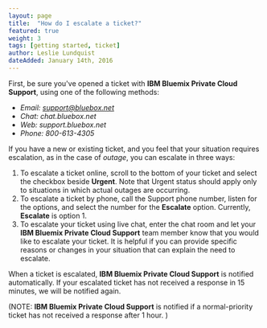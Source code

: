 ```yaml
---
layout: page
title:  "How do I escalate a ticket?"
featured: true
weight: 3
tags: [getting started, ticket]
author: Leslie Lundquist
dateAdded: January 14th, 2016
---
```


First, be sure you've opened a ticket with **IBM Bluemix Private Cloud Support**, using one of the following methods:

 - *Email: support@bluebox.net*
 - *Chat: chat.bluebox.net*
 - *Web: support.bluebox.net*
 - *Phone: 800-613-4305*

If you have a new or existing ticket, and you feel that your situation requires escalation, as in the case of _outage_, you can escalate in three ways:

1. To escalate a ticket online, scroll to the bottom of your ticket and select the checkbox beside **Urgent**. Note that Urgent status should apply only to situations in which actual outages are occurring.
2. To escalate a ticket by phone, call the Support phone number, listen for the options, and select the number for the **Escalate** option. Currently, **Escalate** is option 1.
3. To escalate your ticket using live chat, enter the chat room and let your **IBM Bluemix Private Cloud Support** team member know that you would like to escalate your ticket. It is helpful if you can provide specific reasons or changes in your situation that can explain the need to escalate.

When a ticket is escalated, **IBM Bluemix Private Cloud Support** is notified automatically. If your escalated ticket has not received a response in 15 minutes, we will be notified again.

(NOTE: **IBM Bluemix Private Cloud Support** is notified if a normal-priority ticket has not received a response after 1 hour. )
